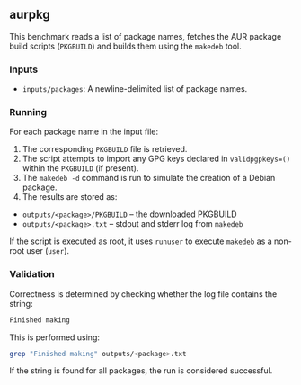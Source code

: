 ## aurpkg

This benchmark reads a list of package names, fetches the AUR package build scripts (`PKGBUILD`) and builds them using the `makedeb` tool.

### Inputs

- `inputs/packages`: A newline-delimited list of package names.

### Running

For each package name in the input file:

1. The corresponding `PKGBUILD` file is retrieved.
2. The script attempts to import any GPG keys declared in `validpgpkeys=()` within the `PKGBUILD` (if present).
3. The `makedeb -d` command is run to simulate the creation of a Debian package.
4. The results are stored as:
- `outputs/<package>/PKGBUILD` – the downloaded PKGBUILD
- `outputs/<package>.txt` – stdout and stderr log from `makedeb`

If the script is executed as root, it uses `runuser` to execute `makedeb` as a non-root user (`user`).

### Validation

Correctness is determined by checking whether the log file contains the string:
```bash
Finished making
```
This is performed using:
```bash
grep "Finished making" outputs/<package>.txt
```
If the string is found for all packages, the run is considered successful.



